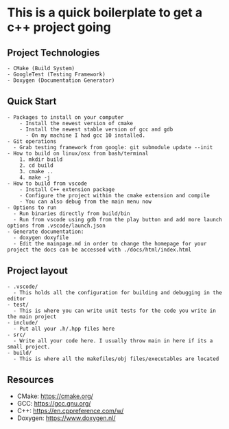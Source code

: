 # This is a quick boilerplate to get a c++ project going
## Project Technologies
    - CMake (Build System)
    - GoogleTest (Testing Framework)
    - Doxygen (Documentation Generator)

##  Quick Start
    - Packages to install on your computer
        - Install the newest version of cmake
        - Install the newest stable version of gcc and gdb
          - On my machine I had gcc 10 installed.
    - Git operations
      - Grab testing framework from google: git submodule update --init
    - How to build on linux/osx from bash/terminal
        1. mkdir build
        2. cd build
        3. cmake ..
        4. make -j 
    - How to build from vscode
        - Install C++ extension package
        - Configure the project within the cmake extension and compile
        - You can also debug from the main menu now
    - Options to run
      - Run binaries directly from build/bin
      - Run from vscode using gdb from the play button and add more launch options from .vscode/launch.json
    - Generate documentation:
      - doxygen doxyfile
      - Edit the mainpage.md in order to change the homepage for your project the docs can be accessed with ./docs/html/index.html

## Project layout
    - .vscode/
      - This holds all the configuration for building and debugging in the editor
    - test/
      - This is where you can write unit tests for the code you write in the main project
    - include/
      - Put all your .h/.hpp files here
    - src/
      - Write all your code here. I usually throw main in here if its a small project. 
    - build/
      - This is where all the makefiles/obj files/executables are located

## Resources
- CMake: https://cmake.org/
- GCC: https://gcc.gnu.org/
- C++: https://en.cppreference.com/w/
- Doxygen: https://www.doxygen.nl/